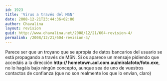 ```yaml
---
id: 1923
title: 'Virus a través del MSN'
date: 2008-12-21T23:44:36+02:00
author: Chavalina
layout: revision
guid: http://www.chavalina.net/2008/12/21/604-revision-4/
permalink: /2008/12/21/604-revision-4/
---
```

Parece ser que un troyano que se apropia de datos bancarios del usuario se está propagando a través de MSN. Si os aparece un mensaje pidiendo que accedáis a la dirección **http:// hometown.aol.com.au/miralafoto/foto.exe**, no lo hagáis bajo ning&uacute;n concepto, aunque sea de uno de vuestros contactos de confianza (que no son realmente los que lo envían, claro)